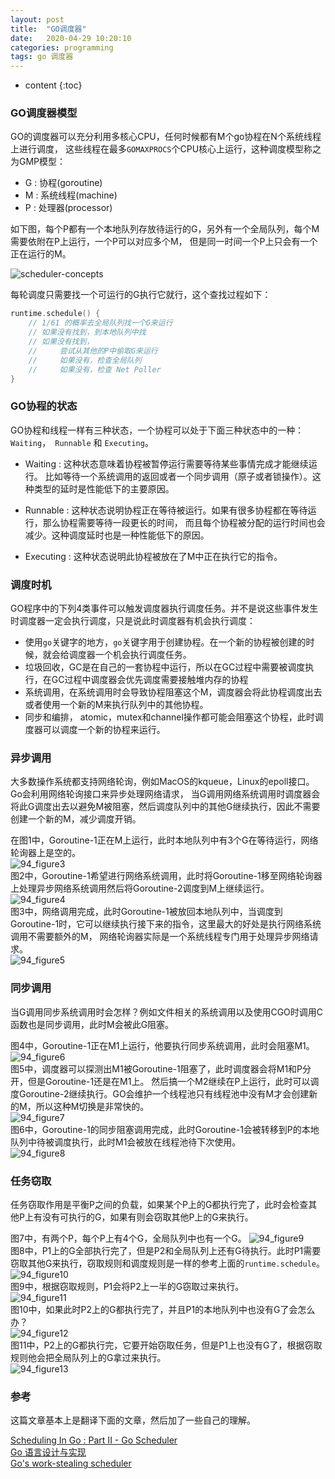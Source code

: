 ```yaml
---
layout: post
title:  "GO调度器"
date:   2020-04-29 10:20:10
categories: programming
tags: go 调度器
---
```


* content
{:toc}

### GO调度器模型

GO的调度器可以充分利用多核心CPU，任何时候都有M个go协程在N个系统线程上进行调度，
这些线程在最多`GOMAXPROCS`个CPU核心上运行，这种调度模型称之为GMP模型：

* G : 协程(goroutine)
* M : 系统线程(machine)
* P : 处理器(processor)

如下图，每个P都有一个本地队列存放待运行的G，另外有一个全局队列，每个M需要依附在P上运行，一个P可以对应多个M，
但是同一时间一个P上只会有一个正在运行的M。

![scheduler-concepts]({{"/css/pics/go_scheduler/scheduler-concepts.png"}})  

每轮调度只需要找一个可运行的G执行它就行，这个查找过程如下：

```go
runtime.schedule() {
    // 1/61 的概率去全局队列找一个G来运行
    // 如果没有找到，到本地队列中找
    // 如果没有找到，
    //     尝试从其他的P中偷取G来运行
    //     如果没有，检查全局队列
    //     如果没有，检查 Net Poller
}
```

### GO协程的状态

GO协程和线程一样有三种状态，一个协程可以处于下面三种状态中的一种：`Waiting`，` Runnable` 和 `Executing`。

* Waiting : 这种状态意味着协程被暂停运行需要等待某些事情完成才能继续运行。
比如等待一个系统调用的返回或者一个同步调用（原子或者锁操作）。这种类型的延时是性能低下的主要原因。

* Runnable : 这种状态说明协程正在等待被运行。如果有很多协程都在等待运行，那么协程需要等待一段更长的时间，
而且每个协程被分配的运行时间也会减少。这种调度延时也是一种性能低下的原因。

* Executing : 这种状态说明此协程被放在了M中正在执行它的指令。

### 调度时机

GO程序中的下列4类事件可以触发调度器执行调度任务。并不是说这些事件发生时调度器一定会执行调度，只是说此时调度器有机会执行调度：

* 使用`go`关键字的地方，`go`关键字用于创建协程。在一个新的协程被创建的时候，就会给调度器一个机会执行调度任务。
* 垃圾回收，GC是在自己的一套协程中运行，所以在GC过程中需要被调度执行，在GC过程中调度器会优先调度需要接触堆内存的协程
* 系统调用，在系统调用时会导致协程阻塞这个M，调度器会将此协程调度出去或者使用一个新的M来执行队列中的其他协程。
* 同步和编排， atomic，mutex和channel操作都可能会阻塞这个协程，此时调度器可以调度一个新的协程来运行。

### 异步调用

大多数操作系统都支持网络轮询，例如MacOS的kqueue，Linux的epoll接口。Go会利用网络轮询接口来异步处理网络请求，
当G调用网络系统调用时调度器会将此G调度出去以避免M被阻塞，然后调度队列中的其他G继续执行，因此不需要创建一个新的M，减少调度开销。

在图1中，Goroutine-1正在M上运行，此时本地队列中有3个G在等待运行，网络轮询器上是空的。  
![94_figure3]({{"/css/pics/go_scheduler/94_figure3.png"}})    
图2中，Goroutine-1希望进行网络系统调用，此时将Goroutine-1移至网络轮询器上处理异步网络系统调用然后将Goroutine-2调度到M上继续运行。  
![94_figure4]({{"/css/pics/go_scheduler/94_figure4.png"}})    
图3中，网络调用完成，此时Goroutine-1被放回本地队列中，当调度到Goroutine-1时，它可以继续执行接下来的指令，这里最大的好处是执行网络系统调用不需要额外的M，
网络轮询器实际是一个系统线程专门用于处理异步网络请求。  
![94_figure5]({{"/css/pics/go_scheduler/94_figure5.png"}})  

### 同步调用

当G调用同步系统调用时会怎样？例如文件相关的系统调用以及使用CGO时调用C函数也是同步调用，此时M会被此G阻塞。

图4中，Goroutine-1正在M1上运行，他要执行同步系统调用，此时会阻塞M1。  
![94_figure6]({{"/css/pics/go_scheduler/94_figure6.png"}})  
图5中，调度器可以探测出M1被Goroutine-1阻塞了，此时调度器会将M1和P分开，但是Goroutine-1还是在M1上。
然后搞一个M2继续在P上运行，此时可以调度Goroutine-2继续执行。GO会维护一个线程池只有线程池中没有M才会创建新的M，所以这种M切换是非常快的。  
![94_figure7]({{"/css/pics/go_scheduler/94_figure7.png"}})  
图6中，Goroutine-1的同步阻塞调用完成，此时Goroutine-1会被转移到P的本地队列中待被调度执行，此时M1会被放在线程池待下次使用。  
![94_figure8]({{"/css/pics/go_scheduler/94_figure8.png"}})  

### 任务窃取

任务窃取作用是平衡P之间的负载，如果某个P上的G都执行完了，此时会检查其他P上有没有可执行的G，如果有则会窃取其他P上的G来执行。

图7中，有两个P，每个P上有4个G，全局队列中也有一个G。
![94_figure9]({{"/css/pics/go_scheduler/94_figure9.png"}})  
图8中，P1上的G全部执行完了，但是P2和全局队列上还有G待执行。此时P1需要窃取其他G来执行，窃取规则和调度规则是一样的参考上面的`runtime.schedule`。
![94_figure10]({{"/css/pics/go_scheduler/94_figure10.png"}})  
图9中，根据窃取规则，P1会将P2上一半的G窃取过来执行。  
![94_figure11]({{"/css/pics/go_scheduler/94_figure11.png"}})  
图10中，如果此时P2上的G都执行完了，并且P1的本地队列中也没有G了会怎么办？  
![94_figure12]({{"/css/pics/go_scheduler/94_figure12.png"}})  
图11中，P2上的G都执行完，它要开始窃取任务，但是P1上也没有G了，根据窃取规则他会把全局队列上的G拿过来执行。  
![94_figure13]({{"/css/pics/go_scheduler/94_figure13.png"}})  

### 参考

这篇文章基本上是翻译下面的文章，然后加了一些自己的理解。

[Scheduling In Go : Part II - Go Scheduler](https://www.ardanlabs.com/blog/2018/08/scheduling-in-go-part2.html)  
[Go 语言设计与实现](https://draveness.me/golang/docs/part3-runtime/ch06-concurrency/golang-goroutine/)  
[Go's work-stealing scheduler](https://rakyll.org/scheduler/)  
